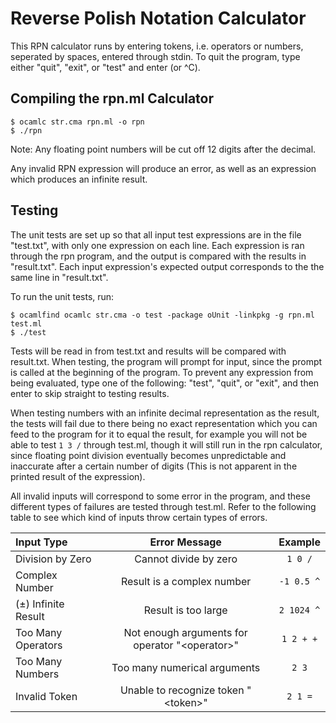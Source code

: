 # Reverse Polish Notation Calculator #
This RPN calculator runs by entering tokens, i.e. operators or numbers, seperated by spaces, entered through stdin. To quit the program, type either "quit", "exit", or "test" and enter (or ^C).
## Compiling the rpn.ml Calculator ##
```console
$ ocamlc str.cma rpn.ml -o rpn
$ ./rpn
```
Note: Any floating point numbers will be cut off 12 digits after the decimal.

Any invalid RPN expression will produce an error, as well as an expression which produces an infinite result.
## Testing ##
The unit tests are set up so that all input test expressions are in the file "test.txt", with only one expression on each line. Each expression is ran through the rpn program, and the output is compared with the results in "result.txt". Each input expression's expected output corresponds to the the same line in "result.txt".

To run the unit tests, run:
```console
$ ocamlfind ocamlc str.cma -o test -package oUnit -linkpkg -g rpn.ml test.ml
$ ./test
```
Tests will be read in from test.txt and results will be compared with result.txt.
When testing, the program will prompt for input, since the prompt is called at the beginning of the program. To prevent any expression from being evaluated, type one of the following: "test", "quit", or "exit", and then enter to skip straight to testing results.

When testing numbers with an infinite decimal representation as the result, the tests will fail due to there being no exact representation which you can feed to the program for it to equal the result, for example you will not be able to test `1 3 /` through test.ml, though it will still run in the rpn calculator, since floating point division eventually becomes unpredictable and inaccurate after a certain number of digits (This is not apparent in the printed result of the expression).

All invalid inputs will correspond to some error in the program, and these different types of failures are tested through test.ml. Refer to the following table to see which kind of inputs throw certain types of errors.

| Input Type            | Error Message                                        | Example    |
|:----------------------|:----------------------------------------------------:|:----------:|
| Division by Zero      | Cannot divide by zero                                | `1 0 /`    |
| Complex Number        | Result is a complex number                           | `-1 0.5 ^` |
| (±) Infinite Result   | Result is too large                                  | `2 1024 ^` |
| Too Many Operators    | Not enough arguments for operator "&lt;operator&gt;" | `1 2 + +`  |
| Too Many Numbers      | Too many numerical arguments                         | `2 3`      |
| Invalid Token         | Unable to recognize token "&lt;token&gt;"            | `2 1 =`    |
